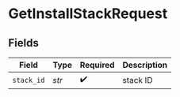 # GetInstallStackRequest


## Fields

| Field              | Type               | Required           | Description        |
| ------------------ | ------------------ | ------------------ | ------------------ |
| `stack_id`         | *str*              | :heavy_check_mark: | stack ID           |